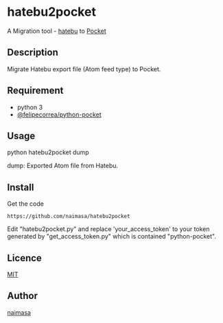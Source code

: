 hatebu2pocket
====

A Migration tool - [hatebu](http://b.hatena.ne.jp/) to [Pocket](https://getpocket.com/a/queue/list/)

## Description
Migrate Hatebu export file (Atom feed type) to Pocket.

## Requirement
- python 3
- [@felipecorrea/python-pocket](https://github.com/felipecorrea/python-pocket)


## Usage
python hatebu2pocket dump

dump: Exported Atom file from Hatebu.

## Install
Get the code

    https://github.com/naimasa/hatebu2pocket

Edit "hatebu2pocket.py" and replace 'your_access_token' to your token generated by "get_access_token.py" which is contained "python-pocket".

## Licence

[MIT](https://github.com/tcnksm/tool/blob/master/LICENCE)

## Author

[naimasa](https://github.com/naimasa)
